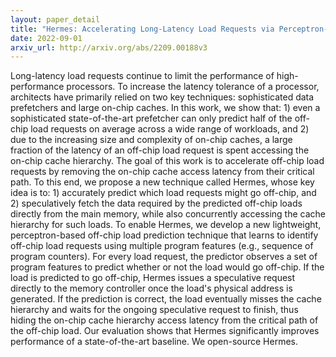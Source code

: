 ```yaml
---
layout: paper_detail
title: "Hermes: Accelerating Long-Latency Load Requests via Perceptron-Based Off-Chip Load Prediction"
date: 2022-09-01
arxiv_url: http://arxiv.org/abs/2209.00188v3
---
```


Long-latency load requests continue to limit the performance of high-performance processors. To increase the latency tolerance of a processor, architects have primarily relied on two key techniques: sophisticated data prefetchers and large on-chip caches. In this work, we show that: 1) even a sophisticated state-of-the-art prefetcher can only predict half of the off-chip load requests on average across a wide range of workloads, and 2) due to the increasing size and complexity of on-chip caches, a large fraction of the latency of an off-chip load request is spent accessing the on-chip cache hierarchy. The goal of this work is to accelerate off-chip load requests by removing the on-chip cache access latency from their critical path. To this end, we propose a new technique called Hermes, whose key idea is to: 1) accurately predict which load requests might go off-chip, and 2) speculatively fetch the data required by the predicted off-chip loads directly from the main memory, while also concurrently accessing the cache hierarchy for such loads. To enable Hermes, we develop a new lightweight, perceptron-based off-chip load prediction technique that learns to identify off-chip load requests using multiple program features (e.g., sequence of program counters). For every load request, the predictor observes a set of program features to predict whether or not the load would go off-chip. If the load is predicted to go off-chip, Hermes issues a speculative request directly to the memory controller once the load's physical address is generated. If the prediction is correct, the load eventually misses the cache hierarchy and waits for the ongoing speculative request to finish, thus hiding the on-chip cache hierarchy access latency from the critical path of the off-chip load. Our evaluation shows that Hermes significantly improves performance of a state-of-the-art baseline. We open-source Hermes.
